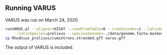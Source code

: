## Running VARUS

VARUS was run on March 24, 2020.

```bash
runVARUS.pl --aligner=HISAT --readFromTable=0 --createindex=1 --latinGenus=Rhodnius \
    --latinSpecies=prolixus --speciesGenome=../data/genome.fasta.masked --logfile=varus_log > log
cp Rhodnius_prolixus/cumintrons.stranded.gff varus.gff
```

The output of VARUS is included.
